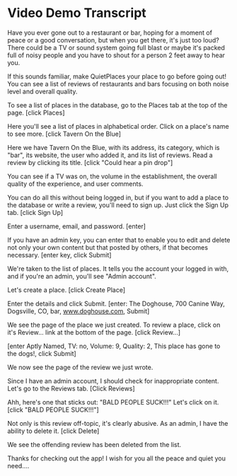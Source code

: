 # Video Demo Transcript

Have you ever gone out to a restaurant or bar, hoping for a moment of peace or a good conversation, but when you get there, it's just too loud? There could be a TV or sound system going full blast or maybe it's packed full of noisy people and you have to shout for a person 2 feet away to hear you.

If this sounds familiar, make QuietPlaces your place to go before going out! You can see a list of reviews of restaurants and bars focusing on both noise level and overall quality.

To see a list of places in the database, go to the Places tab at the top of the page. [click Places]

Here you'll see a list of places in alphabetical order. Click on a place's name to see more. [click Tavern On the Blue]

Here we have Tavern On the Blue, with its address, its category, which is "bar", its website, the user who added it, and its list of reviews. Read a review by clicking its title. [click "Could hear a pin drop"]

You can see if a TV was on, the volume in the establishment, the overall quality of the experience, and user comments.

You can do all this without being logged in, but if you want to add a place to the database or write a review, you'll need to sign up. Just click the Sign Up tab. [click Sign Up]

Enter a username, email, and password. [enter]

If you have an admin key, you can enter that to enable you to edit and delete not only your own content but that posted by others, if that becomes necessary. [enter key, click Submit]

We're taken to the list of places. It tells you the account your logged in with, and if you're an admin, you'll see "Admin account".

Let's create a place. [click Create Place]

Enter the details and click Submit. [enter: The Doghouse, 700 Canine Way, Dogsville, CO, bar, www.doghouse.com, Submit]

We see the page of the place we just created. To review a place, click on it's Review... link at the bottom of the page. [click Review...]

[enter Aptly Named, TV: no, Volume: 9, Quality: 2, This place has gone to the dogs!, click Submit]

We now see the page of the review we just wrote.

Since I have an admin account, I should check for inappropriate content. Let's go to the Reviews tab. [Click Reviews]

Ahh, here's one that sticks out: "BALD PEOPLE SUCK!!!" Let's click on it. [click "BALD PEOPLE SUCK!!!"]

Not only is this review off-topic, it's clearly abusive. As an admin, I have the ability to delete it. [click Delete]

We see the offending review has been deleted from the list.

Thanks for checking out the app! I wish for you all the peace and quiet you need....